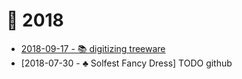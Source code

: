 # 📅 2018

* [2018-09-17 - 📚 digitizing treeware](09/scanner)
* [2018-07-30 - ♣️ Solfest Fancy Dress] TODO github
